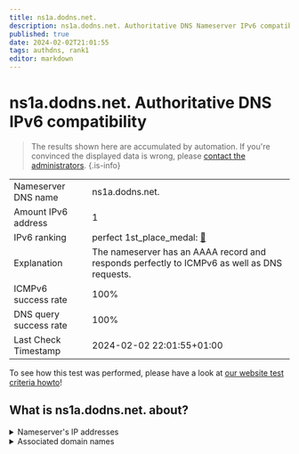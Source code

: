 ```yaml
---
title: ns1a.dodns.net.
description: ns1a.dodns.net. Authoritative DNS Nameserver IPv6 compatibility
published: true
date: 2024-02-02T21:01:55
tags: authdns, rank1
editor: markdown
---
```


# ns1a.dodns.net. Authoritative DNS IPv6 compatibility

> The results shown here are accumulated by automation. If you're convinced the displayed data is wrong, please [contact the administrators](/howto/chat). 
{.is-info}




|   |   |
| - | - |
| Nameserver DNS name | ns1a.dodns.net.
| Amount IPv6 address | 1
| IPv6 ranking | perfect 1st_place_medal: [🔗](/howto/ranking) |
| Explanation | The nameserver has an AAAA record and responds perfectly to ICMPv6 as well as DNS requests. |
| ICMPv6 success rate | 100%|
| DNS query success rate | 100% |
| Last Check Timestamp | 2024-02-02 22:01:55+01:00 |

To see how this test was performed, please have a look at [our website test criteria howto](/howto/testcriteria/authdns)!


## What is ns1a.dodns.net. about?




<details>
<summary>Nameserver's IP addresses</summary>

2001:67c:1bc::11

</details>



<details>
<summary>Associated domain names</summary>

www.inlingua-aachen.de

</details>
